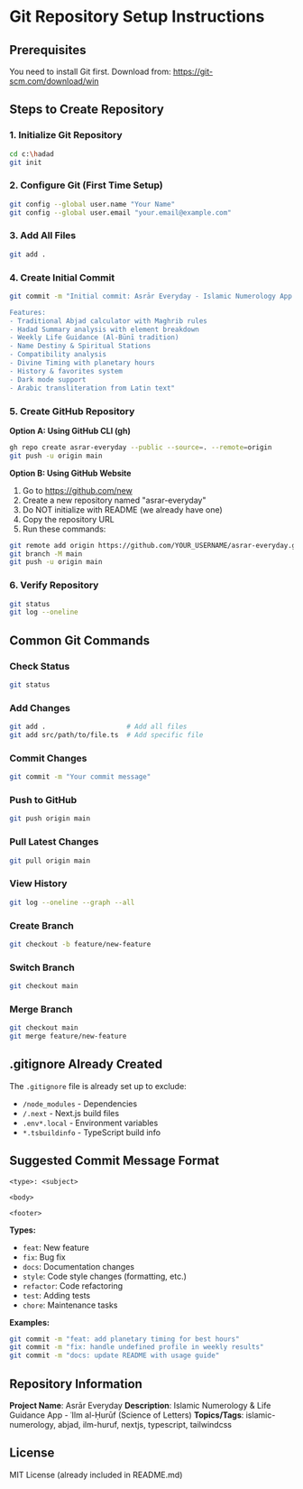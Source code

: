 # Git Repository Setup Instructions

## Prerequisites

You need to install Git first. Download from: https://git-scm.com/download/win

## Steps to Create Repository

### 1. Initialize Git Repository
```bash
cd c:\hadad
git init
```

### 2. Configure Git (First Time Setup)
```bash
git config --global user.name "Your Name"
git config --global user.email "your.email@example.com"
```

### 3. Add All Files
```bash
git add .
```

### 4. Create Initial Commit
```bash
git commit -m "Initial commit: Asrār Everyday - Islamic Numerology App

Features:
- Traditional Abjad calculator with Maghrib rules
- Ḥadad Summary analysis with element breakdown
- Weekly Life Guidance (Al-Būnī tradition)
- Name Destiny & Spiritual Stations
- Compatibility analysis
- Divine Timing with planetary hours
- History & favorites system
- Dark mode support
- Arabic transliteration from Latin text"
```

### 5. Create GitHub Repository

**Option A: Using GitHub CLI (gh)**
```bash
gh repo create asrar-everyday --public --source=. --remote=origin
git push -u origin main
```

**Option B: Using GitHub Website**
1. Go to https://github.com/new
2. Create a new repository named "asrar-everyday"
3. Do NOT initialize with README (we already have one)
4. Copy the repository URL
5. Run these commands:
```bash
git remote add origin https://github.com/YOUR_USERNAME/asrar-everyday.git
git branch -M main
git push -u origin main
```

### 6. Verify Repository
```bash
git status
git log --oneline
```

## Common Git Commands

### Check Status
```bash
git status
```

### Add Changes
```bash
git add .                    # Add all files
git add src/path/to/file.ts  # Add specific file
```

### Commit Changes
```bash
git commit -m "Your commit message"
```

### Push to GitHub
```bash
git push origin main
```

### Pull Latest Changes
```bash
git pull origin main
```

### View History
```bash
git log --oneline --graph --all
```

### Create Branch
```bash
git checkout -b feature/new-feature
```

### Switch Branch
```bash
git checkout main
```

### Merge Branch
```bash
git checkout main
git merge feature/new-feature
```

## .gitignore Already Created

The `.gitignore` file is already set up to exclude:
- `/node_modules` - Dependencies
- `/.next` - Next.js build files
- `.env*.local` - Environment variables
- `*.tsbuildinfo` - TypeScript build info

## Suggested Commit Message Format

```
<type>: <subject>

<body>

<footer>
```

**Types:**
- `feat`: New feature
- `fix`: Bug fix
- `docs`: Documentation changes
- `style`: Code style changes (formatting, etc.)
- `refactor`: Code refactoring
- `test`: Adding tests
- `chore`: Maintenance tasks

**Examples:**
```bash
git commit -m "feat: add planetary timing for best hours"
git commit -m "fix: handle undefined profile in weekly results"
git commit -m "docs: update README with usage guide"
```

## Repository Information

**Project Name**: Asrār Everyday
**Description**: Islamic Numerology & Life Guidance App - ʿIlm al-Ḥurūf (Science of Letters)
**Topics/Tags**: islamic-numerology, abjad, ilm-huruf, nextjs, typescript, tailwindcss

## License

MIT License (already included in README.md)
